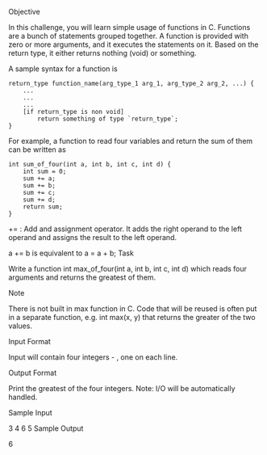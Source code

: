 Objective

In this challenge, you will learn simple usage of functions in C. Functions are a bunch of statements grouped together. A function is provided with zero or more arguments, and it executes the statements on it. Based on the return type, it either returns nothing (void) or something.

A sample syntax for a function is

	return_type function_name(arg_type_1 arg_1, arg_type_2 arg_2, ...) {
    	...
        ...
        ...
        [if return_type is non void]
        	return something of type `return_type`;
    }
For example, a function to read four variables and return the sum of them can be written as

	int sum_of_four(int a, int b, int c, int d) {
    	int sum = 0;
        sum += a;
        sum += b;
        sum += c;
        sum += d;
        return sum;
    }
+= : Add and assignment operator. It adds the right operand to the left operand and assigns the result to the left operand.

a += b is equivalent to a = a + b;
Task

Write a function int max_of_four(int a, int b, int c, int d) which reads four arguments and returns the greatest of them.

Note

There is not built in max function in C. Code that will be reused is often put in a separate function, e.g. int max(x, y) that returns the greater of the two values.

Input Format

Input will contain four integers -  , one on each line.

Output Format

Print the greatest of the four integers.
Note: I/O will be automatically handled.

Sample Input

3
4
6
5
Sample Output

6